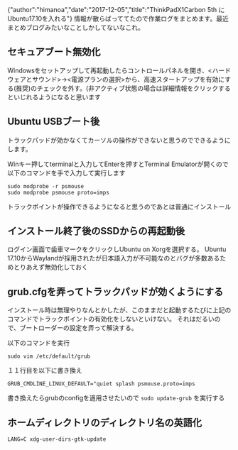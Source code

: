 {"author":"himanoa","date":"2017-12-05","title":"ThinkPadX1Carbon 5th にUbuntu17.10を入れる"}
情報が散らばっててたので作業ログをまとめます。最近まとめブログみたいなことしかしてないなこれ。

## セキュアブート無効化

Windowsをセットアップして再起動したらコントロールパネルを開き、<ハードウェアとサウンド>→<電源プランの選択>から、高速スタートアップを有効にする(推奨)のチェックを外す。(非アクティブ状態の場合は詳細情報をクリックするといじれるようになると思います

## Ubuntu USBブート後

トラックパッドが効かなくてカーソルの操作ができないと思うのでできるようにします。

Winキー押してterminalと入力してEnterを押すとTerminal Emulatorが開くので以下のコマンドを手で入力して実行します

```
sudo modprobe -r psmouse
sudo modprobe psmouse proto=imps
```

トラックポイントが操作できるようになると思うのであとは普通にインストール

## インストール終了後のSSDからの再起動後

ログイン画面で歯車マークをクリックしUbuntu on Xorgを選択する。
Ubuntu 17.10からWaylandが採用されたが日本語入力が不可能なのとバグが多数あるためとりあえず無効化しておく

## grub.cfgを弄ってトラックパッドが効くようにする

インストール時は無理やりなんとかしたが、このままだと起動するたびに上記のコマンドでトラックポイントの有効化をしないといけない。
それはだるいので、ブートローダーの設定を弄って解決する。

以下のコマンドを実行

`sudo vim /etc/default/grub`

１１行目を以下に書き換え

`GRUB_CMDLINE_LINUX_DEFAULT="quiet splash psmouse.proto=imps`

書き換えたらgrubのconfigを適用させたいので `sudo update-grub` を実行する

## ホームディレクトリのディレクトリ名の英語化

```
LANG=C xdg-user-dirs-gtk-update
```
